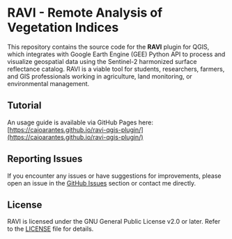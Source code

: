 # RAVI - Remote Analysis of Vegetation Indices

This repository contains the source code for the **RAVI** plugin for QGIS, which integrates with Google Earth Engine (GEE) Python API to process and visualize geospatial data using the Sentinel-2 harmonized surface reflectance catalog. RAVI is a viable tool for students, researchers, farmers, and GIS professionals working in agriculture, land monitoring, or environmental management.

## Tutorial
An usage guide is available via GitHub Pages here:  
[https://caioarantes.github.io/ravi-qgis-plugin/](https://caioarantes.github.io/ravi-qgis-plugin/)  

## Reporting Issues
If you encounter any issues or have suggestions for improvements, please open an issue in the [GitHub Issues](https://github.com/caioarantes/ravi-qgis-plugin/issues) section or contact me directly.

## License
RAVI is licensed under the GNU General Public License v2.0 or later. Refer to the [LICENSE](https://github.com/caioarantes/ravi-qgis-plugin/blob/main/LICENSE) file for details.
